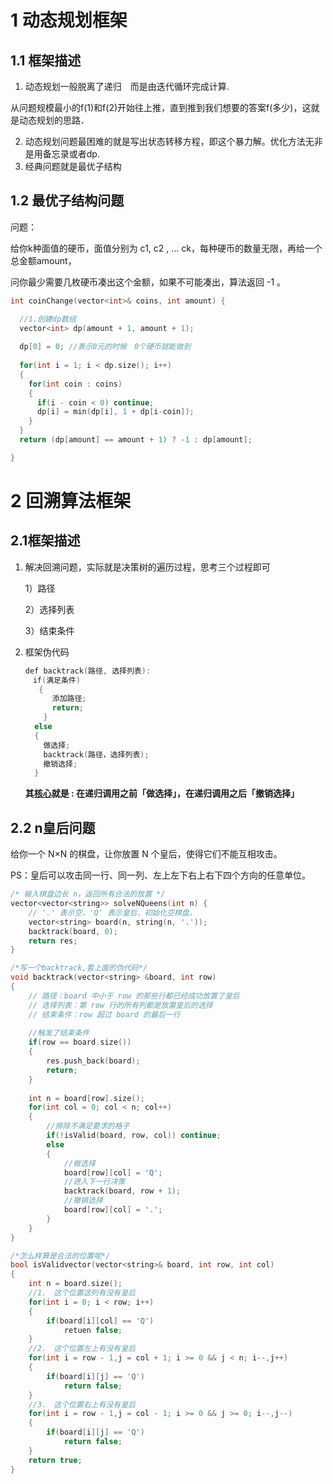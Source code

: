 # 1 动态规划框架

## 1.1 框架描述

1. 动态规划一般脱离了递归　而是由迭代循环完成计算.

​      从问题规模最小的f(1)和f(2)开始往上推，直到推到我们想要的答案f(多少)，这就是动态规划的思路．

2. 动态规划问题最困难的就是写出状态转移方程，即这个暴力解。优化方法无非是用备忘录或者dp.
3. 经典问题就是最优子结构

## 1.2 最优子结构问题

问题：

给你k种面值的硬币，面值分别为 c1,  c2 , ... ck，每种硬币的数量无限，再给一个总金额amount，

问你最少需要几枚硬币凑出这个金额，如果不可能凑出，算法返回 -1 。

```c++
int coinChange(vector<int>& coins, int amount) {

  //1.创建dp数组
  vector<int> dp(amount + 1, amount + 1);
  
  dp[0] = 0; //表示0元的时候　0个硬币就能做到
  
  for(int i = 1; i < dp.size(); i++)
  {
    for(int coin : coins)
    {
      if(i - coin < 0) continue;
      dp[i] = min(dp[i], 1 + dp[i-coin]);
    }
  }
  return (dp[amount] == amount + 1) ? -1 : dp[amount];

}
```





# 2 回溯算法框架

## 2.1框架描述

1. 解决回溯问题，实际就是决策树的遍历过程，思考三个过程即可

   1）路径

   2）选择列表

   3）结束条件

2. 框架伪代码

   ```c++
   def backtrack(路径, 选择列表):
   　if(满足条件)　
      {
         添加路径;
         return;
       }
     else
     {
       做选择;
       backtrack(路径，选择列表);
       撤销选择;
     }
   ```

   **其<u>核心</u>就是 : 在递归调用之前「做选择」，在递归调用之后「撤销选择」**

## 2.2 n皇后问题

给你一个 N×N 的棋盘，让你放置 N 个皇后，使得它们不能互相攻击。

PS：皇后可以攻击同一行、同一列、左上左下右上右下四个方向的任意单位。

```c++
/* 输入棋盘边长 n，返回所有合法的放置 */
vector<vector<string>> solveNQueens(int n) {
    // '.' 表示空，'Q' 表示皇后，初始化空棋盘。
    vector<string> board(n, string(n, '.'));
    backtrack(board, 0);
    return res;
}

/*写一个backtrack,套上面的伪代码*/
void backtrack(vector<string> &board, int row)
{
    // 路径：board 中小于 row 的那些行都已经成功放置了皇后
    // 选择列表：第 row 行的所有列都是放置皇后的选择
	// 结束条件：row 超过 board 的最后一行
    
    //触发了结束条件
    if(row == board.size())
    {
        res.push_back(board);
        return;
    }
    
    int n = board[row].size();
    for(int col = 0; col < n; col++)
    {
        //排除不满足要求的格子
        if(!isValid(board, row, col)) continue;
    	else
        {
            //做选择
            board[row][col] = 'Q';
            //进入下一行决策
            backtrack(board, row + 1);
            //撤销选择
            board[row][col] = '.';
        }
    }
}

/*怎么样算是合法的位置呢*/
bool isValidvector(vector<string>& board, int row, int col)
{
    int n = board.size();
    //1.　这个位置这列有没有皇后
    for(int i = 0; i < row; i++)
    {
        if(board[i][col] == 'Q')
            retuen false;
    }
    //2.　这个位置左上有没有皇后
    for(int i = row - 1,j = col + 1; i >= 0 && j < n; i--,j++)
    {
        if(board[i][j] == 'Q')
            return false;
    }
    //3.　这个位置右上有没有皇后
    for(int i = row - 1,j = col - 1; i >= 0 && j >= 0; i--,j--)
    {
        if(board[i][j] == 'Q')
            return false;
    }
    return true;
}
```
